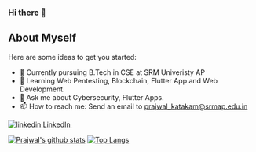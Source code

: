 ### Hi there 👋

**About Myself**
--------------------
Here are some ideas to get you started:

- 🔭 Currently pursuing B.Tech in CSE at SRM Univeristy AP
- 🌱 Learning Web Pentesting, Blockchain, Flutter App and Web Development.
- 💬 Ask me about Cybersecurity, Flutter Apps.
- 📫 How to reach me: Send an email to prajwal_katakam@srmap.edu.in

<p>
  <a href="https://www.linkedin.com/in/prajwal-katakam-9351451a4" rel="nofollow noreferrer">
    <img src="https://i.stack.imgur.com/gVE0j.png" alt="linkedin"> LinkedIn
  </a> &nbsp; 
</p>

[![Prajwal's github stats](https://github-readme-stats.vercel.app/api?username=Prajwal238&count_private=true&show_icons=true&theme=onedark&hide_rank=false)](https://github.com/anuraghazra/github-readme-stats)   [![Top Langs](https://github-readme-stats.vercel.app/api/top-langs/?username=Prajwal238)](https://github.com/anuraghazra/github-readme-stats)


